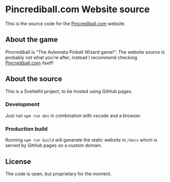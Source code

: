 # Pincrediball.com Website source

This is the source code for the [Pincrediball.com](https://pincrediball.com) website.

## About the game

Pincrediball is "The Automata Pinball Wizard game!".
The website source is probably not what you're after, instead I recommend checking [Pincrediball.com](https://pincrediball.com) itself!

## About the source

This is a SvelteKit project, to be hosted using GitHub pages.

### Development

Just run `npm run dev` in combination with vscode and a browser.

### Production build

Running `npm run build` will generate the static website in `/docs` which is served by GitHub pages on a custom domain.

## License

The code is open, but proprietary for the moment.
